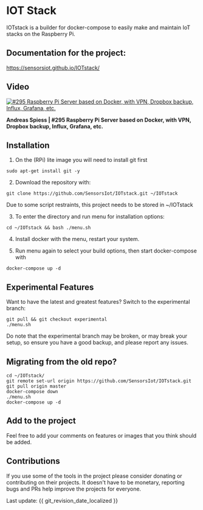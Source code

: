 # IOT Stack
IOTstack is a builder for docker-compose to easily make and maintain IoT stacks on the Raspberry Pi.


## Documentation for the project: 

https://sensorsiot.github.io/IOTstack/


## Video
[![#295 Raspberry Pi Server based on Docker, with VPN, Dropbox backup, Influx, Grafana, etc.](http://img.youtube.com/vi/a6mjt8tWUws/0.jpg)](https://www.youtube.com/watch?v=a6mjt8tWUws "#295 Raspberry Pi Server based on Docker, with VPN, Dropbox backup, Influx, Grafana, etc.")

**Andreas Spiess | #295 Raspberry Pi Server based on Docker, with VPN, Dropbox backup, Influx, Grafana, etc.**


## Installation
1. On the (RPi) lite image you will need to install git first

```
sudo apt-get install git -y
```

2. Download the repository with:
```
git clone https://github.com/SensorsIot/IOTstack.git ~/IOTstack
```

Due to some script restraints, this project needs to be stored in ~/IOTstack

3. To enter the directory and run menu for installation options:
```
cd ~/IOTstack && bash ./menu.sh
```

4. Install docker with the menu, restart your system.

5. Run menu again to select your build options, then start docker-compose with
```
docker-compose up -d
```

## Experimental Features
Want to have the latest and greatest features? Switch to the experimental branch:
```
git pull && git checkout experimental
./menu.sh
```

Do note that the experimental branch may be broken, or may break your setup, so ensure you have a good backup, and please report any issues.

## Migrating from the old repo?
```
cd ~/IOTstack/
git remote set-url origin https://github.com/SensorsIot/IOTstack.git
git pull origin master
docker-compose down
./menu.sh
docker-compose up -d
```
## Add to the project

Feel free to add your comments on features or images that you think should be added.

## Contributions

If you use some of the tools in the project please consider donating or contributing on their projects. It doesn't have to be monetary, reporting bugs and PRs help improve the projects for everyone.

Last update: {{ git_revision_date_localized }}